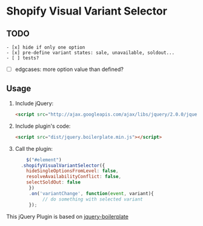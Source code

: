 # Shopify Visual Variant Selector

## TODO
	- [x] hide if only one option
	- [x] pre-define variant states: sale, unavailable, soldout...
	- [ ] tests?
  - [ ] edgcases: more option value than defined?


## Usage

1. Include jQuery:

	```html
	<script src="http://ajax.googleapis.com/ajax/libs/jquery/2.0.0/jquery.min.js"></script>
	```

2. Include plugin's code:

	```html
	<script src="dist/jquery.boilerplate.min.js"></script>
	```

3. Call the plugin:

	```javascript
		$("#element")
      .shopifyVisualVariantSelector({
        hideSingleOptionsFromLevel: false,
        resolveAvailabilityConflict: false,
        selectSoldOut: false
	     })
	     .on('variantChange', function(event, variant){
	     	  // do something with selected variant
	     });
	```


This jQuery Plugin is based on [jquery-boilerplate](https://github.com/jquery-boilerplate/boilerplate)

